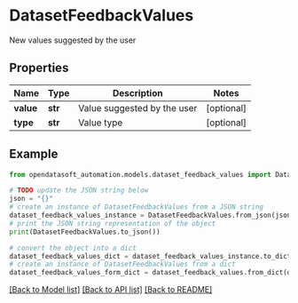 # DatasetFeedbackValues

New values suggested by the user

## Properties

Name | Type | Description | Notes
------------ | ------------- | ------------- | -------------
**value** | **str** | Value suggested by the user | [optional] 
**type** | **str** | Value type | [optional] 

## Example

```python
from opendatasoft_automation.models.dataset_feedback_values import DatasetFeedbackValues

# TODO update the JSON string below
json = "{}"
# create an instance of DatasetFeedbackValues from a JSON string
dataset_feedback_values_instance = DatasetFeedbackValues.from_json(json)
# print the JSON string representation of the object
print(DatasetFeedbackValues.to_json())

# convert the object into a dict
dataset_feedback_values_dict = dataset_feedback_values_instance.to_dict()
# create an instance of DatasetFeedbackValues from a dict
dataset_feedback_values_form_dict = dataset_feedback_values.from_dict(dataset_feedback_values_dict)
```
[[Back to Model list]](../README.md#documentation-for-models) [[Back to API list]](../README.md#documentation-for-api-endpoints) [[Back to README]](../README.md)


